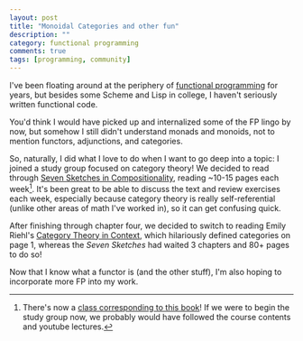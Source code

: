 ```yaml
---
layout: post
title: "Monoidal Categories and other fun"
description: ""
category: functional programming
comments: true
tags: [programming, community]
---
```

I've been floating around at the periphery of [functional programming](https://en.wikipedia.org/wiki/Functional_programming) for years, but besides some Scheme and Lisp in college, I haven't seriously written functional code.

You'd think I would have picked up and internalized some of the FP lingo by now, but somehow I still didn't understand monads and monoids, not to mention functors, adjunctions, and categories.

So, naturally, I did what I love to do when I want to go deep into a topic: I joined a study group focused on category theory! We decided to read through [Seven Sketches in Compositionality](https://arxiv.org/abs/1803.05316), reading ~10-15 pages each week[^1]. It's been great to be able to discuss the text and review exercises each week, especially because category theory is really self-referential (unlike other areas of math I've worked in), so it can get confusing quick.

After finishing through chapter four, we decided to switch to reading Emily Riehl's [Category Theory in Context](http://www.math.jhu.edu/~eriehl/context.pdf), which hilariously defined categories on page 1, whereas the _Seven Sketches_ had waited 3 chapters and 80+ pages to do so!

Now that I know what a functor is (and the other stuff), I'm also hoping to incorporate more FP into my work.

[^1]: There's now a [class corresponding to this book](https://math.mit.edu/~dspivak/teaching/sp18/)! If we were to begin the study group now, we probably would have followed the course contents and youtube lectures.